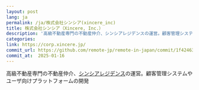 ```yaml
---
layout: post
lang: ja
permalink: /ja/株式会社シンシア(xincere_inc)
title: 株式会社シンシア（Xincere, Inc.）
description: '高級不動産専門の不動産仲介、シンシアレジデンスの運営。顧客管理システムやユーザ向けプラットフォームの開発'
categories: 
link: https://corp.xincere.jp/
commit_url: https://github.com/remote-jp/remote-in-japan/commit/1f42463fa278ec6976af90175ef27509a22908f0
commit_at:  2025-01-16
---
```


<p>高級不動産専門の不動産仲介、<a href="https://residence.xincere.jp/">シンシアレジデンス</a>の運営。顧客管理システムやユーザ向けプラットフォームの開発</p>
